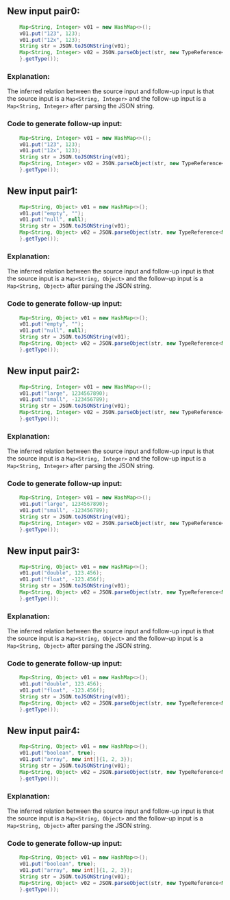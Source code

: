 ## New input pair0:
```java
    Map<String, Integer> v01 = new HashMap<>();
    v01.put("123", 123);
    v01.put("12x", 123);
    String str = JSON.toJSONString(v01);
    Map<String, Integer> v02 = JSON.parseObject(str, new TypeReference<Map<String, Integer>>() {
    }.getType());
```

### Explanation:
The inferred relation between the source input and follow-up input is that the source input is a `Map<String, Integer>` and the follow-up input is a `Map<String, Integer>` after parsing the JSON string.

### Code to generate follow-up input:
```java
    Map<String, Integer> v01 = new HashMap<>();
    v01.put("123", 123);
    v01.put("12x", 123);
    String str = JSON.toJSONString(v01);
    Map<String, Integer> v02 = JSON.parseObject(str, new TypeReference<Map<String, Integer>>() {
    }.getType());
```

## New input pair1:
```java
    Map<String, Object> v01 = new HashMap<>();
    v01.put("empty", "");
    v01.put("null", null);
    String str = JSON.toJSONString(v01);
    Map<String, Object> v02 = JSON.parseObject(str, new TypeReference<Map<String, Object>>() {
    }.getType());
```

### Explanation:
The inferred relation between the source input and follow-up input is that the source input is a `Map<String, Object>` and the follow-up input is a `Map<String, Object>` after parsing the JSON string.

### Code to generate follow-up input:
```java
    Map<String, Object> v01 = new HashMap<>();
    v01.put("empty", "");
    v01.put("null", null);
    String str = JSON.toJSONString(v01);
    Map<String, Object> v02 = JSON.parseObject(str, new TypeReference<Map<String, Object>>() {
    }.getType());
```

## New input pair2:
```java
    Map<String, Integer> v01 = new HashMap<>();
    v01.put("large", 1234567890);
    v01.put("small", -123456789);
    String str = JSON.toJSONString(v01);
    Map<String, Integer> v02 = JSON.parseObject(str, new TypeReference<Map<String, Integer>>() {
    }.getType());
```

### Explanation:
The inferred relation between the source input and follow-up input is that the source input is a `Map<String, Integer>` and the follow-up input is a `Map<String, Integer>` after parsing the JSON string.

### Code to generate follow-up input:
```java
    Map<String, Integer> v01 = new HashMap<>();
    v01.put("large", 1234567890);
    v01.put("small", -123456789);
    String str = JSON.toJSONString(v01);
    Map<String, Integer> v02 = JSON.parseObject(str, new TypeReference<Map<String, Integer>>() {
    }.getType());
```

## New input pair3:
```java
    Map<String, Object> v01 = new HashMap<>();
    v01.put("double", 123.456);
    v01.put("float", -123.456f);
    String str = JSON.toJSONString(v01);
    Map<String, Object> v02 = JSON.parseObject(str, new TypeReference<Map<String, Object>>() {
    }.getType());
```

### Explanation:
The inferred relation between the source input and follow-up input is that the source input is a `Map<String, Object>` and the follow-up input is a `Map<String, Object>` after parsing the JSON string.

### Code to generate follow-up input:
```java
    Map<String, Object> v01 = new HashMap<>();
    v01.put("double", 123.456);
    v01.put("float", -123.456f);
    String str = JSON.toJSONString(v01);
    Map<String, Object> v02 = JSON.parseObject(str, new TypeReference<Map<String, Object>>() {
    }.getType());
```

## New input pair4:
```java
    Map<String, Object> v01 = new HashMap<>();
    v01.put("boolean", true);
    v01.put("array", new int[]{1, 2, 3});
    String str = JSON.toJSONString(v01);
    Map<String, Object> v02 = JSON.parseObject(str, new TypeReference<Map<String, Object>>() {
    }.getType());
```

### Explanation:
The inferred relation between the source input and follow-up input is that the source input is a `Map<String, Object>` and the follow-up input is a `Map<String, Object>` after parsing the JSON string.

### Code to generate follow-up input:
```java
    Map<String, Object> v01 = new HashMap<>();
    v01.put("boolean", true);
    v01.put("array", new int[]{1, 2, 3});
    String str = JSON.toJSONString(v01);
    Map<String, Object> v02 = JSON.parseObject(str, new TypeReference<Map<String, Object>>() {
    }.getType());
```
